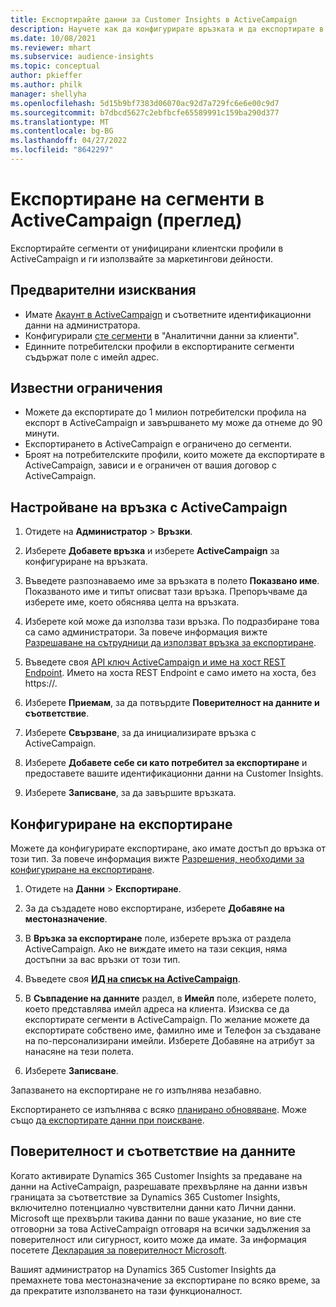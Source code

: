 ```yaml
---
title: Експортирайте данни за Customer Insights в ActiveCampaign
description: Научете как да конфигурирате връзката и да експортирате в ActiveCampaign.
ms.date: 10/08/2021
ms.reviewer: mhart
ms.subservice: audience-insights
ms.topic: conceptual
author: pkieffer
ms.author: philk
manager: shellyha
ms.openlocfilehash: 5d15b9bf7383d06070ac92d7a729fc6e6e00c9d7
ms.sourcegitcommit: b7dbcd5627c2ebfbcfe65589991c159ba290d377
ms.translationtype: MT
ms.contentlocale: bg-BG
ms.lasthandoff: 04/27/2022
ms.locfileid: "8642297"
---
```

# <a name="export-segments-to-activecampaign-preview"></a>Експортиране на сегменти в ActiveCampaign (преглед)

Експортирайте сегменти от унифицирани клиентски профили в ActiveCampaign и ги използвайте за маркетингови дейности.

## <a name="prerequisites"></a>Предварителни изисквания

-   Имате [Акаунт в ActiveCampaign](https://www.activecampaign.com/) и съответните идентификационни данни на администратора.
-   Конфигурирали [сте сегменти](segments.md) в "Аналитични данни за клиенти".
-   Единните потребителски профили в експортираните сегменти съдържат поле с имейл адрес.

## <a name="known-limitations"></a>Известни ограничения

- Можете да експортирате до 1 милион потребителски профила на експорт в ActiveCampaign и завършването му може да отнеме до 90 минути.
- Експортирането в ActiveCampaign е ограничено до сегменти.
- Броят на потребителските профили, които можете да експортирате в ActiveCampaign, зависи и е ограничен от вашия договор с ActiveCampaign.

## <a name="set-up-connection-to-activecampaign"></a>Настройване на връзка с ActiveCampaign

1. Отидете на **Администратор** > **Връзки**.

1. Изберете **Добавете връзка** и изберете **ActiveCampaign** за конфигуриране на връзката.

1. Въведете разпознаваемо име за връзката в полето **Показвано име**. Показваното име и типът описват тази връзка. Препоръчваме да изберете име, което обяснява целта на връзката.

1. Изберете кой може да използва тази връзка. По подразбиране това са само администратори. За повече информация вижте [Разрешаване на сътрудници да използват връзка за експортиране](connections.md#allow-contributors-to-use-a-connection-for-exports).

1. Въведете своя [API ключ ActiveCampaign и име на хост REST Endpoint](https://help.activecampaign.com/hc/articles/207317590-Getting-started-with-the-API#how-to-obtain-your-activecampaign-api-url-and-key). Името на хоста REST Endpoint е само името на хоста, без https://. 

1. Изберете **Приемам**, за да потвърдите **Поверителност на данните и съответствие**.

1. Изберете **Свързване**, за да инициализирате връзка с ActiveCampaign.

1. Изберете **Добавете себе си като потребител за експортиране** и предоставете вашите идентификационни данни на Customer Insights.

1. Изберете **Записване**, за да завършите връзката.

## <a name="configure-an-export"></a>Конфигуриране на експортиране

Можете да конфигурирате експортиране, ако имате достъп до връзка от този тип. За повече информация вижте [Разрешения, необходими за конфигуриране на експортиране](export-destinations.md#set-up-a-new-export).

1. Отидете на **Данни** > **Експортиране**.

1. За да създадете ново експортиране, изберете **Добавяне на местоназначение**.

1. В **Връзка за експортиране** поле, изберете връзка от раздела ActiveCampaign. Ако не виждате името на тази секция, няма достъпни за вас връзки от този тип.

1. Въведете своя [**ИД на списък на ActiveCampaign**](https://help.activecampaign.com/hc/articles/360000030559-How-to-create-a-list-in-ActiveCampaign).    

1. В **Съвпадение на данните** раздел, в **Имейл** поле, изберете полето, което представлява имейл адреса на клиента. Изисква се да експортирате сегменти в ActiveCampaign. По желание можете да експортирате собствено име, фамилно име и Телефон за създаване на по-персонализирани имейли. Изберете Добавяне на атрибут за нанасяне на тези полета.

1. Изберете **Записване**.

Запазването на експортиране не го изпълнява незабавно.

Експортирането се изпълнява с всяко [планирано обновяване](system.md#schedule-tab). Може също [да експортирате данни при поискване](export-destinations.md#run-exports-on-demand). 


## <a name="data-privacy-and-compliance"></a>Поверителност и съответствие на данните

Когато активирате Dynamics 365 Customer Insights за предаване на данни на ActiveCampaign, разрешавате прехвърляне на данни извън границата за съответствие за Dynamics 365 Customer Insights, включително потенциално чувствителни данни като Лични данни. Microsoft ще прехвърли такива данни по ваше указание, но вие сте отговорни за това ActiveCampaign отговаря на всички задължения за поверителност или сигурност, които може да имате. За информация посетете [Декларация за поверителност Microsoft](https://go.microsoft.com/fwlink/?linkid=396732).

Вашият администратор на Dynamics 365 Customer Insights да премахнете това местоназначение за експортиране по всяко време, за да прекратите използването на тази функционалност.
